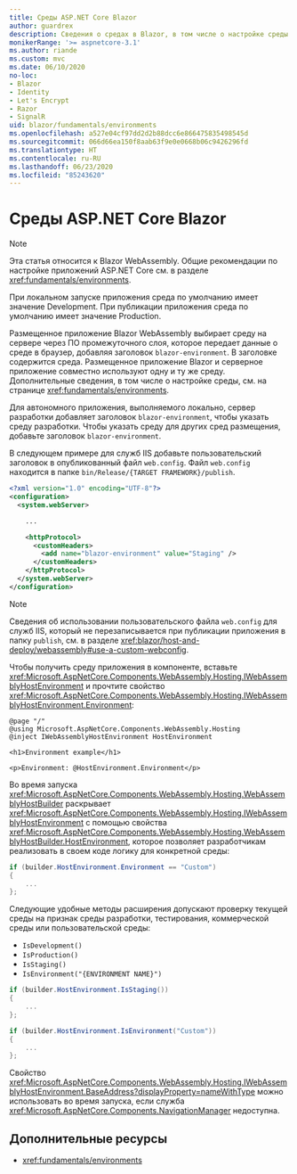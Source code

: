 ```yaml
---
title: Среды ASP.NET Core Blazor
author: guardrex
description: Сведения о средах в Blazor, в том числе о настройке среды для приложения Blazor WebAssembly.
monikerRange: '>= aspnetcore-3.1'
ms.author: riande
ms.custom: mvc
ms.date: 06/10/2020
no-loc:
- Blazor
- Identity
- Let's Encrypt
- Razor
- SignalR
uid: blazor/fundamentals/environments
ms.openlocfilehash: a527e04cf97dd2d2b88dcc6e866475835498545d
ms.sourcegitcommit: 066d66ea150f8aab63f9e0e0668b06c9426296fd
ms.translationtype: HT
ms.contentlocale: ru-RU
ms.lasthandoff: 06/23/2020
ms.locfileid: "85243620"
---
```

# <a name="aspnet-core-blazor-environments"></a>Среды ASP.NET Core Blazor

> [!NOTE]
> Эта статья относится к Blazor WebAssembly. Общие рекомендации по настройке приложений ASP.NET Core см. в разделе <xref:fundamentals/environments>.

При локальном запуске приложения среда по умолчанию имеет значение Development. При публикации приложения среда по умолчанию имеет значение Production.

Размещенное приложение Blazor WebAssembly выбирает среду на сервере через ПО промежуточного слоя, которое передает данные о среде в браузер, добавляя заголовок `blazor-environment`. В заголовке содержится среда. Размещенное приложение Blazor и серверное приложение совместно используют одну и ту же среду. Дополнительные сведения, в том числе о настройке среды, см. на странице <xref:fundamentals/environments>.

Для автономного приложения, выполняемого локально, сервер разработки добавляет заголовок `blazor-environment`, чтобы указать среду разработки. Чтобы указать среду для других сред размещения, добавьте заголовок `blazor-environment`.

В следующем примере для служб IIS добавьте пользовательский заголовок в опубликованный файл `web.config`. Файл `web.config` находится в папке `bin/Release/{TARGET FRAMEWORK}/publish`.

```xml
<?xml version="1.0" encoding="UTF-8"?>
<configuration>
  <system.webServer>

    ...

    <httpProtocol>
      <customHeaders>
        <add name="blazor-environment" value="Staging" />
      </customHeaders>
    </httpProtocol>
  </system.webServer>
</configuration>
```

> [!NOTE]
> Сведения об использовании пользовательского файла `web.config` для служб IIS, который не перезаписывается при публикации приложения в папку `publish`, см. в разделе <xref:blazor/host-and-deploy/webassembly#use-a-custom-webconfig>.

Чтобы получить среду приложения в компоненте, вставьте <xref:Microsoft.AspNetCore.Components.WebAssembly.Hosting.IWebAssemblyHostEnvironment> и прочтите свойство <xref:Microsoft.AspNetCore.Components.WebAssembly.Hosting.IWebAssemblyHostEnvironment.Environment>:

```razor
@page "/"
@using Microsoft.AspNetCore.Components.WebAssembly.Hosting
@inject IWebAssemblyHostEnvironment HostEnvironment

<h1>Environment example</h1>

<p>Environment: @HostEnvironment.Environment</p>
```

Во время запуска <xref:Microsoft.AspNetCore.Components.WebAssembly.Hosting.WebAssemblyHostBuilder> раскрывает <xref:Microsoft.AspNetCore.Components.WebAssembly.Hosting.IWebAssemblyHostEnvironment> с помощью свойства <xref:Microsoft.AspNetCore.Components.WebAssembly.Hosting.WebAssemblyHostBuilder.HostEnvironment>, которое позволяет разработчикам реализовать в своем коде логику для конкретной среды:

```csharp
if (builder.HostEnvironment.Environment == "Custom")
{
    ...
};
```

Следующие удобные методы расширения допускают проверку текущей среды на признак среды разработки, тестирования, коммерческой среды или пользовательской среды:

* `IsDevelopment()`
* `IsProduction()`
* `IsStaging()`
* `IsEnvironment("{ENVIRONMENT NAME}")`

```csharp
if (builder.HostEnvironment.IsStaging())
{
    ...
};

if (builder.HostEnvironment.IsEnvironment("Custom"))
{
    ...
};
```

Свойство <xref:Microsoft.AspNetCore.Components.WebAssembly.Hosting.IWebAssemblyHostEnvironment.BaseAddress?displayProperty=nameWithType> можно использовать во время запуска, если служба <xref:Microsoft.AspNetCore.Components.NavigationManager> недоступна.

## <a name="additional-resources"></a>Дополнительные ресурсы

* <xref:fundamentals/environments>
